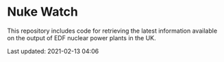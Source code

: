 # Nuke Watch

This repository includes code for retrieving the latest information available on the output of EDF nuclear power plants in the UK.

Last updated: 2021-02-13 04:06